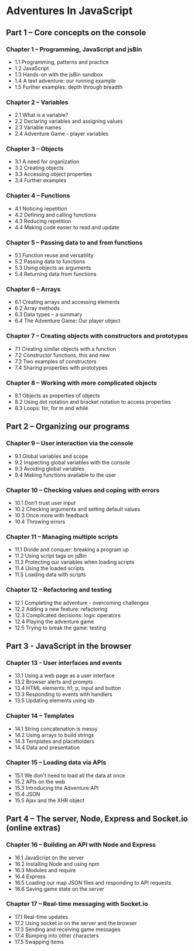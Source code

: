 # Adventures In JavaScript



## Part 1 – Core concepts on the console

### Chapter 1 – Programming, JavaScript and jsBin
* 1.1 Programming, patterns and practice  
* 1.2 JavaScript
* 1.3 Hands-on with the jsBin sandbox  
* 1.4 A text adventure: our running example
* 1.5 Further examples: depth through breadth

### Chapter 2 – Variables
* 2.1 What is a variable?
* 2.2 Declaring variables and assigning values
* 2.3 Variable names
* 2.4 Adventure Game - player variables

### Chapter 3 – Objects
* 3.1 A need for organization
* 3.2 Creating objects
* 3.3 Accessing object properties
* 3.4 Further examples

### Chapter 4 – Functions
* 4.1 Noticing repetition
* 4.2 Defining and calling functions
* 4.3 Reducing repetition
* 4.4 Making code easier to read and update

### Chapter 5 – Passing data to and from functions
* 5.1 Function reuse and versatility
* 5.2 Passing data to functions
* 5.3 Using objects as arguments
* 5.4 Returning data from functions

### Chapter 6 – Arrays
* 6.1 Creating arrays and accessing elements
* 6.2 Array methods
* 6.3 Data types – a summary
* 6.4 The Adventure Game: Our player object

### Chapter 7 – Creating objects with constructors and prototypes
* 7.1 Creating similar objects with a function
* 7.2 Constructor functions, this and new
* 7.3 Two examples of constructors
* 7.4 Sharing properties with prototypes

### Chapter 8 – Working with more complicated objects
* 8.1 Objects as properties of objects
* 8.2 Using dot notation and bracket notation to access properties
* 8.3 Loops: for, for in and while


## Part 2 – Organizing our programs

### Chapter 9 – User interaction via the console
* 9.1 Global variables and scope 
* 9.2 Inspecting global variables with the console
* 9.3 Avoiding global variables
* 9.4 Making functions available to the user

### Chapter 10 – Checking values and coping with errors
* 10.1 Don’t trust user input
* 10.2 Checking arguments and setting default values
* 10.3 Once more with feedback
* 10.4 Throwing errors 

### Chapter 11 – Managing multiple scripts
* 11.1 Divide and conquer: breaking a program up
* 11.2 Using script tags on jsBin
* 11.3 Protecting our variables when loading scripts
* 11.4 Using the loaded scripts
* 11.5 Loading data with scripts

### Chapter 12 – Refactoring and testing
* 12.1 Completing the adventure - overcoming challenges
* 12.2 Adding a new feature: refactoring
* 12.3 Complicated decisions: logic operators
* 12.4 Playing the adventure game
* 12.5 Trying to break the game: testing

## Part 3 - JavaScript in the browser

### Chapter 13 - User interfaces and events
* 13.1 Using a web page as a user interface
* 13.2 Browser alerts and prompts
* 13.4 HTML elements: h1, p, input and button
* 13.3 Responding to events with handlers
* 13.5 Updating elements using ids

### Chapter 14 – Templates
* 14.1 String concatenation is messy
* 14.2 Using arrays to build strings
* 14.3 Templates and placeholders
* 14.4 Data and presentation

### Chapter 15 – Loading data via APIs
* 15.1 We don't need to load all the data at once
* 15.2 APIs on the web
* 15.3 Introducing the Adventure API
* 15.4 JSON
* 15.5 Ajax and the XHR object


## Part 4 – The server, Node, Express and Socket.io (online extras)

### Chapter 16 – Building an API with Node and Express
* 16.1 JavaScript on the server
* 16.2 Installing Node and using npm
* 16.3 Modules and require
* 16.4 Express
* 16.5 Loading our map JSON files and responding to API requests
* 16.6 Saving game state on the server

### Chapter 17 – Real-time messaging with Socket.io
* 17.1 Real-time updates
* 17.2 Using socket.io on the server and the browser
* 17.3 Sending and receiving game messages
* 17.4 Bumping into other characters
* 17.5 Swapping items
